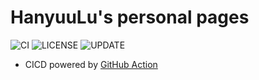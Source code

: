 # HanyuuLu's personal pages
![CI](https://github.com/HanyuuLu/HanyuuLu.github.io/workflows/CI/badge.svg?branch=src)
![LICENSE](https://img.shields.io/github/license/HanyuuLu/HanyuuLu.github.io)
![UPDATE](https://img.shields.io/github/last-commit/HanyuuLu/HanyuuLu.github.io/src)

* CICD powered by [GitHub Action](https://github.com/HanyuuLu/HanyuuLu.github.io/actions?query=workflow%3ACI)
